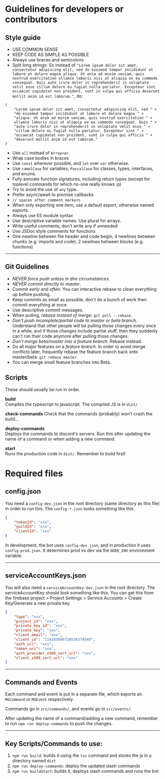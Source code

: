 # Guidelines for developers or contributors

## Style guide

-   USE COMMON SENSE
-   KEEP CODE AS SIMPLE AS POSSIBLE
-   Always use braces and semicolons
-   Split long strings: So instead of `"Lorem ipsum dolor sit amet, consectetur adipiscing elit, sed do eiusmod tempor incididunt ut labore et dolore magna aliqua. Ut enim ad minim veniam, quis nostrud exercitation ullamco laboris nisi ut aliquip ex ea commodo consequat. Duis aute irure dolor in reprehenderit in voluptate velit esse cillum dolore eu fugiat nulla pariatur. Excepteur sint occaecat cupidatat non proident, sunt in culpa qui officia deserunt mollit anim id est laborum."`, do:

```
(
    "Lorem ipsum dolor sit amet, consectetur adipiscing elit, sed " +
    "do eiusmod tempor incididunt ut labore et dolore magna " +
    "aliqua. Ut enim ad minim veniam, quis nostrud exercitation " +
    ullamco laboris nisi ut aliquip ex ea commodo consequat. Duis " +
    "aute irure dolor in reprehenderit in voluptate velit esse " +
    "cillum dolore eu fugiat nulla pariatur. Excepteur sint " +
    "occaecat cupidatat non proident, sunt in culpa qui officia " +
    "deserunt mollit anim id est laborum."`
)
```

-   Use `a[]` instead of `Array<a>`
-   Wrap case bodies in braces
-   Use `const` wherever possible, and `let` over `var` otherwise.
-   Use `camelCase` for variables, `PascalCase` for classes, types, interfaces,
    and enums.
-   Fully annoate function signatures, including return types (except for toplevel
    commands for which no-one really knows :p)
-   Try to avoid the use of `any` type.
-   Prefer async/await to promise callbacks
-   `// spaces after comment markers`
-   When only exporting one item, use a default export, otherwise named exports.
-   Always use ES module syntax
-   Use descriptive variable names. Use plural for arrays.
-   Write useful comments; don't write any if unneeded
-   Use JSDoc style comments for functions
-   One newline between file header and code begin; 4 newlines between chunks (e.g.
    imports and code); 2 newlines between blocks (e.g. functions)

---

## Git Guidelines

-   _NEVER force push unless in dire circumstances_.
-   _NEVER commit directly to master_.
-   Commit _early_ and _often_. You can interactive rebase to clean everything up
    before pushing.
-   Keep commits as small as possible, don't do a bunch of work then commit
    everything at once
-   Use descriptive commit messages.
-   When pulling, _rebase instead of merge_: `git pull --rebase`.
-   _Don't push incomplete/partial code to master or beta branch._ Understand that
    other people will be pulling those changes every once in a while, and if those
    changes include partial stuff, then they suddenly can't run their code anymore
    after pulling those changes.
-   _Don't merge beta/master into a feature branch_. Rebase instead.
-   Do all major features on a _feature branch_. In order to avoid merge conflicts later,
    frequently rebase the feature branch back onto master/beta:
    `git rebase master`.
-   You can merge small feature branches into Beta.

## Scripts

These should usually be run in order.

**build**  
Compiles the typescript to javascript. The compiled JS is in `dist/`

**check-commands** Check that the commands (probably) won't crash the build...

**deploy-commands**  
Deploys the commands to discord's servers. Run this after updating the name of a
command or when adding a new command.

**start**  
Runs the production code in `dist/`. Remember to build first!

# Required files

## config.json

You need a `config-dev.json` in the root directory (same directory as this file)
in order to run this. The `config-*.json` looks something like this.

```json
{
	"tokenId": "xxx",
	"guildId": "xxx",
	"clientId": "xxx"
}
```

In development, the bot uses `config-dev.json`, and in production it uses
`config-prod.json`. It determines prod vs dev via the `NODE_ENV` environment
variable.

---

## serviceAccountKeys.json

You will also need a `serviceAccountKey-dev.json` in the root directory. The
serviceAccountKey should look something like this. You can get this from the
firebase project > Project Settings > Service Accounts > Create Key/Generate a
new private key.

```json
{
	"type": "xxx",
	"project_id": "xxx",
	"private_key_id": "xxx",
	"private_key": "xxx",
	"client_email": "xxx",
	"client_id": "114283896720536374549",
	"auth_uri": "xxx",
	"token_uri": "xxx",
	"auth_provider_x509_cert_url": "xxx",
	"client_x509_cert_url": "xxx"
}
```

---

## Commands and Events

Each command and event is put in a separate file, which exports an `MGCommand` or
`MGEvent` respectively.

Commands go in `src/commands/`, and events go in `src/events/`.

After updating the name of a command/adding a new command, remember to run
`npm run deploy-commands` to push the changes.

---

## Key Scripts/Commands to use:

1. `npm run build`: builds it using the `tsc` command and stores the js in a directory named `dist`
2. `npm run deploy-commands`: deploy the updated slash commands
3. `npm run buildStart`: builds it, deploys slash commands and runs the bot
